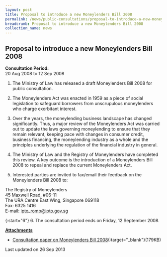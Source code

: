 ```yaml
---
layout: post
title: Proposal to introduce a new Moneylenders Bill 2008
permalink: /news/public-consultations/proposal-to-introduce-a-new-moneylenders-bill-2008/
breadcrumb: Proposal to introduce a new Moneylenders Bill 2008
collection_name: news
---
```


Proposal to introduce a new Moneylenders Bill 2008
---

**Consultation Period:**  
20 Aug 2008 to 12 Sep 2008

1. The Ministry of Law has released a draft Moneylenders Bill 2008 for public consultation.

2. The Moneylenders Act was enacted in 1959 as a piece of social legislation to safeguard borrowers from unscrupulous moneylenders who charge exorbitant interest.

3. Over the years, the moneylending business landscape has changed significantly. Thus, a major review of the Moneylenders Act was carried out to update the laws governing moneylending to ensure that they remain relevant, keeping pace with changes in consumer credit, business financing, the moneylending industry as a whole and the principles underlying the regulation of the financial industry in general.

4. The Ministry of Law and the Registry of Moneylenders have completed this review. A key outcome is the introduction of a Moneylenders Bill 2008 to repeal and replace the current Moneylenders Act.

5. Interested parties are invited to fax/email their feedback on the Moneylenders Bill 2008 to:

<p class="address-centered">
The Registry of Moneylenders<br>
45 Maxwell Road, #06-11<br>
The URA Centre East Wing, Singapore 069118<br>
Fax: 6325 1416<br>
E-mail: <a href="mailto:ipto_romp@ipto.gov.sg">ipto_romp@ipto.gov.sg</a>
</p>

{:start="6"}
6. The consultation period ends on Friday, 12 September 2008.

<b><u>Attachments</u></b>

* [Consultation paper on Moneylenders Bill 2008](/files/linkclicke2d7.pdf/){:target="_blank"}(179KB)

<p class="right-side-updated">Last updated on 26 Sep 2013</p>
